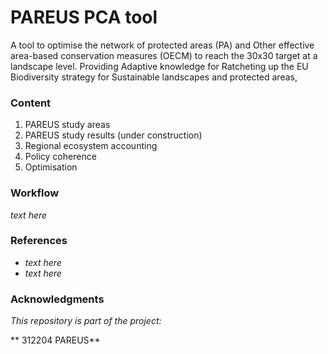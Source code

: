 PAREUS PCA tool
==============================

A tool to optimise the network of protected areas (PA) and Other effective area-based conservation measures (OECM) to reach the 30x30 target at a landscape level. Providing Adaptive knowledge for Ratcheting up the EU Biodiversity strategy for Sustainable landscapes and protected areas,

### Content
1. PAREUS study areas
2. PAREUS study results (under construction)
3. Regional ecosystem accounting
4. Policy coherence
5. Optimisation
    
  
### Workflow
*text here*





### References
- *text here*
- *text here*



### Acknowledgments

*This repository is part of the project:*

** 312204 PAREUS** 
